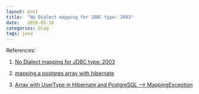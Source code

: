 ```yaml
---
layout: post
title:  "No Dialect mapping for JDBC type: 2003"
date:   2016-05-16
categories: blog
tags: java
---
```



References:

1. [No Dialect mapping for JDBC type: 2003](http://stackoverflow.com/questions/21630370/no-dialect-mapping-for-jdbc-type-2003)

2. [mapping a postgres array with hibernate](http://stackoverflow.com/questions/1647583/mapping-a-postgres-array-with-hibernate)

3. [Array with UserType in Hibernate and PostgreSQL --> MappingException](http://stackoverflow.com/questions/14219498/array-with-usertype-in-hibernate-and-postgresql-mappingexception)